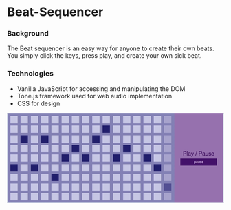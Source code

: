 # Beat-Sequencer

### Background

  The Beat sequencer is an easy way for anyone to create their own beats. You simply click the keys, press play, and create your own sick beat.

### Technologies
  * Vanilla JavaScript for accessing and manipulating the DOM
  * Tone.js framework used for web audio implementation
  * CSS for design

![gif](Gif.gif)
